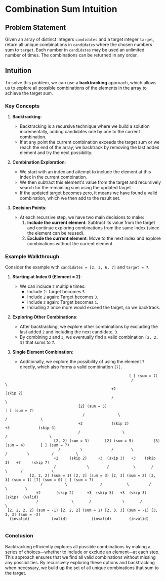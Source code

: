# Combination Sum Intuition

## Problem Statement

Given an array of distinct integers `candidates` and a target integer `target`, return all unique combinations in `candidates` where the chosen numbers sum to `target`. Each number in `candidates` may be used an unlimited number of times. The combinations can be returned in any order.

## Intuition

To solve this problem, we can use a **backtracking** approach, which allows us to explore all possible combinations of the elements in the array to achieve the target sum.

### Key Concepts

1. **Backtracking**:

   - Backtracking is a recursive technique where we build a solution incrementally, adding candidates one by one to the current combination.
   - If at any point the current combination exceeds the target sum or we reach the end of the array, we backtrack by removing the last added element and try the next possibility.

2. **Combination Exploration**:

   - We start with an index and attempt to include the element at this index in the current combination.
   - We then subtract this element's value from the target and recursively search for the remaining sum using the updated target.
   - If the updated target becomes zero, it means we have found a valid combination, which we then add to the result set.

3. **Decision Points**:
   - At each recursive step, we have two main decisions to make:
     1. **Include the current element**: Subtract its value from the target and continue exploring combinations from the same index (since the element can be reused).
     2. **Exclude the current element**: Move to the next index and explore combinations without the current element.

### Example Walkthrough

Consider the example with `candidates = [2, 3, 6, 7]` and `target = 7`.

1. **Starting at Index 0 (Element = 2)**:

   - We can include `2` multiple times:
     - Include `2`: Target becomes `5`.
     - Include `2` again: Target becomes `3`.
     - Include `2` again: Target becomes `1`.
     - Including `2` once more would exceed the target, so we backtrack.

2. **Exploring Other Combinations**:

   - After backtracking, we explore other combinations by excluding the last added `2` and including the next candidate, `3`.
   - By combining `2` and `3`, we eventually find a valid combination `[2, 2, 3]` that sums to `7`.

3. **Single Element Combination**:
   - Additionally, we explore the possibility of using the element `7` directly, which also forms a valid combination `[7]`.

```
                                                        [ ] (sum = 7)
                                                         /             \
                                                +2                              (skip 2)
                                                /                                  \
                                 [2] (sum = 5)                             [ ] (sum = 7)
                                   /               \                           /               \
                                 +2             (skip 2)                    +3             (skip 3)
                                 /                   \                       /                   \
                      [2, 2] (sum = 3)       [2] (sum = 5)         [3] (sum = 4)       [ ] (sum = 7)
                        /         \             /        \            /         \          /          \
                      +2     (skip 2)     +3  (skip 3)   +3    (skip 3)   +7     (skip 7)
                      /              \        /           \       /            \      /             \
           [2, 2, 2] (sum = 1) [2, 2] (sum = 3) [2, 3] (sum = 2) [3, 3] (sum = 1) [7] (sum = 0) [ ] (sum = 7)
                /          \               /           \         /           \        \
              +2       (skip 2)      +3  (skip 3)   +3  (skip 3)  (skip)  (valid)
              /               \       /              \       /             \
 [2, 2, 2, 2] (sum = -1) [2, 2, 2] (sum = 1) [2, 3, 3] (sum = -1) [3, 3, 3] (sum = -2)
  (invalid)          (valid)           (invalid)        (invalid)


```

### Conclusion

Backtracking efficiently explores all possible combinations by making a series of choices—whether to include or exclude an element—at each step. This approach ensures that we find all valid combinations without missing any possibilities. By recursively exploring these options and backtracking when necessary, we build up the set of all unique combinations that sum to the target.
